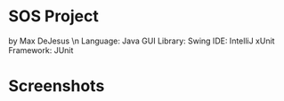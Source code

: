 
# SOS Project

 by Max DeJesus \n
 Language: Java
 GUI Library: Swing
 IDE: IntelliJ
 xUnit Framework: JUnit

# Screenshots
